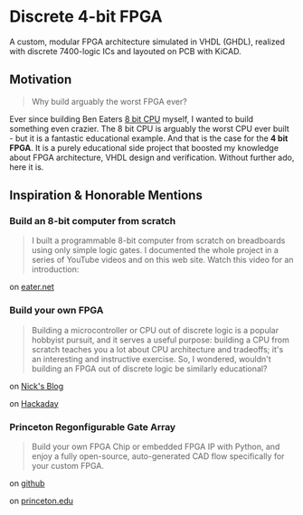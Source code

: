 # Discrete 4-bit FPGA
A custom, modular FPGA architecture simulated in VHDL (GHDL), realized with discrete 7400-logic ICs and layouted on PCB with KiCAD.

## Motivation

> Why build arguably the worst FPGA ever?

Ever since building Ben Eaters [8 bit CPU](https://eater.net/8bit) myself, I wanted to build something even crazier.
The 8 bit CPU is arguably the worst CPU ever built - but it is a fantastic educational example.
And that is the case for the **4 bit FPGA**. It is a purely educational side project that boosted my knowledge about FPGA architecture, VHDL design and verification. Without further ado, here it is.


## Inspiration & Honorable Mentions

### Build an 8-bit computer from scratch

> I built a programmable 8-bit computer from scratch on breadboards using only simple logic gates. I documented the whole project in a series of YouTube videos and on this web site. Watch this video for an introduction:

on [eater.net](https://eater.net/8bit)

### Build your own FPGA

> Building a microcontroller or CPU out of discrete logic is a popular hobbyist pursuit, and it serves a useful purpose: building a CPU from scratch teaches you a lot about CPU architecture and tradeoffs; it's an interesting and instructive exercise. So, I wondered, wouldn't building an FPGA out of discrete logic be similarly educational? 

on [Nick's Blog](http://blog.notdot.net/2012/10/Build-your-own-FPGA)

on [Hackaday](https://hackaday.com/2012/11/01/discrete-fpga-will-probably-win-the-7400-logic-competition/)

### Princeton Regonfigurable Gate Array

> Build your own FPGA Chip or embedded FPGA IP with Python, and enjoy a fully open-source, auto-generated CAD flow specifically for your custom FPGA.

on [github](https://github.com/PrincetonUniversity/prga)

on [princeton.edu](http://parallel.princeton.edu/prga/)


